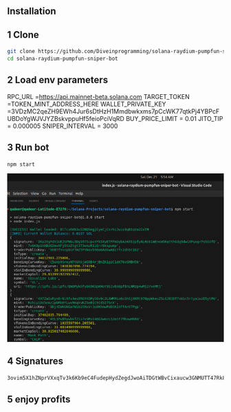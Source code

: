 
## Installation

## 1 Clone

```bash
git clone https://github.com/Diveinprogramming/solana-raydium-pumpfun-sniper-bot.git
cd solana-raydium-pumpfun-sniper-bot
```

## 2 Load env parameters

RPC_URL =https://api.mainnet-beta.solana.com
TARGET_TOKEN =TOKEN_MINT_ADDRESS_HERE
WALLET_PRIVATE_KEY =3VDzMC2qeZH9EWh4Jur6sDtHzH1Mmdbwkxms7pCcWK77qtkPj4YBPcFUBDoYgWJVJYZBskvppuHf5feioPciVqRD
BUY_PRICE_LIMIT = 0.01
JITO_TIP = 0.000005
SNIPER_INTERVAL = 3000

## 3 Run bot 

```bash
npm start
```

![ Running bot ](solana-sniper-bot.png)


## 4 Signatures

```bash
3ovim5X1hZNprVXxqTv3k6Kb9eC4FudepHydZegdJwoAiTDGtWBvCixaucw3GNMUTT47Rk8w64JaYKWpJQniQHw8
```
## 5 enjoy profits


